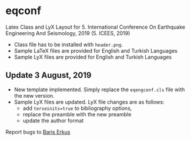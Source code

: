 # eqconf
Latex Class and LyX Layout for 5. International Conference On Earthquake Engineering And Seismology, 2019 (5. ICEES, 2019)

* Class file has to be installed with `header.png`.
* Sample LaTeX files are provided for English and Turkish Languages
* Sample LyX files are provided for English and Turkish Languages

## Update 3 August, 2019

* New template implemented. Simply replace the `eqengconf.cls` file with the new version.
* Sample LyX files are updated. LyX file changes are as follows:
  * add `terseinits=true` to bibliography options,
  * replace the preamble with the new preamble
  * update the author format




Report bugs to [Baris Erkus](mailto:bariserkus@itu.edu.tr)